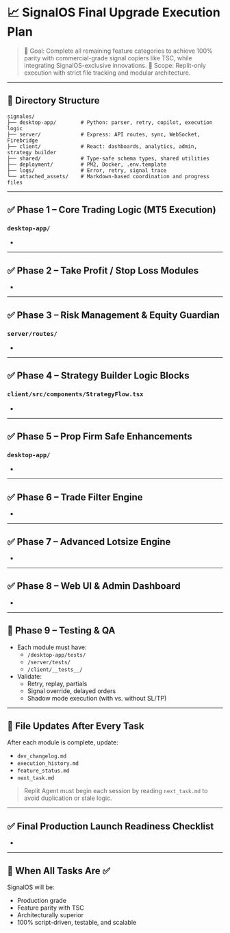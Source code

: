 # 📈 SignalOS Final Upgrade Execution Plan

> 🧠 Goal: Complete all remaining feature categories to achieve 100% parity with commercial-grade signal copiers like TSC, while integrating SignalOS-exclusive innovations. 🎯 Scope: Replit-only execution with strict file tracking and modular architecture.

---

## 📁 Directory Structure

```
signalos/
├── desktop-app/        # Python: parser, retry, copilot, execution logic
├── server/             # Express: API routes, sync, WebSocket, Firebridge
├── client/             # React: dashboards, analytics, admin, strategy builder
├── shared/             # Type-safe schema types, shared utilities
├── deployment/         # PM2, Docker, .env.template
├── logs/               # Error, retry, signal trace
└── attached_assets/    # Markdown-based coordination and progress files
```

---

## ✅ Phase 1 – Core Trading Logic (MT5 Execution)

### `desktop-app/`

-

---

## ✅ Phase 2 – Take Profit / Stop Loss Modules

-

---

## ✅ Phase 3 – Risk Management & Equity Guardian

### `server/routes/`

-

---

## ✅ Phase 4 – Strategy Builder Logic Blocks

### `client/src/components/StrategyFlow.tsx`

-

---

## ✅ Phase 5 – Prop Firm Safe Enhancements

### `desktop-app/`

-

---

## ✅ Phase 6 – Trade Filter Engine

-

---

## ✅ Phase 7 – Advanced Lotsize Engine

-

---

## ✅ Phase 8 – Web UI & Admin Dashboard

-

---

## 🧪 Phase 9 – Testing & QA

- Each module must have:
  - `/desktop-app/tests/`
  - `/server/tests/`
  - `/client/__tests__/`
- Validate:
  - Retry, replay, partials
  - Signal override, delayed orders
  - Shadow mode execution (with vs. without SL/TP)

---

## 🔁 File Updates After Every Task

After each module is complete, update:

- `dev_changelog.md`
- `execution_history.md`
- `feature_status.md`
- `next_task.md`

> Replit Agent must begin each session by reading `next_task.md` to avoid duplication or stale logic.

---

## ✅ Final Production Launch Readiness Checklist

-

---

## 🏁 When All Tasks Are ✅

SignalOS will be:

- Production grade
- Feature parity with TSC
- Architecturally superior
- 100% script-driven, testable, and scalable

